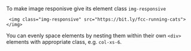 To make image responisve give its element class `img-responsive`


```
 <img class="img-responsive" src="https://bit.ly/fcc-running-cats"></img>
```

You can evenly space elements by nesting them within their own `<div>` elements with appropriate class, e.g. `col-xs-6`.